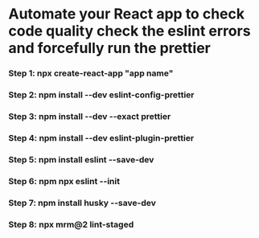 # Automate your React app to check code quality check the eslint errors and forcefully run the prettier

 ### Step 1: npx create-react-app "app name"
 ### Step 2: npm install --dev eslint-config-prettier  
 ### Step 3: npm install --dev --exact prettier   
 ### Step 4: npm install --dev eslint-plugin-prettier
 ### Step 5: npm install eslint --save-dev    
 ### Step 6: npm npx eslint --init   
 ### Step 7: npm install husky --save-dev  
 ### Step 8: npx mrm@2 lint-staged    
     
 
 
